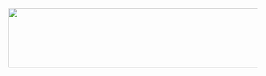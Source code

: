 <a href="https://github.com/devxb/gitanimals">
  <img src="https://render.gitanimals.org/lines/devtaebong?pet-id=1" width="1000" height="120"/>
</a>
